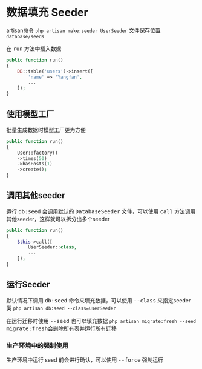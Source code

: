 # 数据填充 Seeder

artisan命令
`php artisan make:seeder UserSeeder`
文件保存位置 `database/seeds`

在 <kbd>run</kbd> 方法中插入数据

```php
public function run()
{
    DB::table('users')->insert([
        'name' => 'Yangfan',
        ...
    ]);
}
```

## 使用模型工厂
批量生成数据时模型工厂更为方便
```php
public function run()
{
    User::factory()
    ->times(50)
    ->hasPosts(1)
    ->create();
}
```

## 调用其他seeder
运行 <kbd>db:seed</kbd> 会调用默认的 <kbd>DatabaseSeeder</kbd> 文件，可以使用 <kbd>call</kbd> 方法调用其他seeder，这样就可以拆分出多个seeder
```php
public function run()
{
    $this->call([
        UserSeeder::class,
        ...
    ]);
}
```

## 运行Seeder
默认情况下调用 <kbd>db:seed</kbd> 命令来填充数据，可以使用 <kbd>--class</kbd> 来指定seeder 类
`php artisan db:seed --class=UserSeeder`

在运行迁移时使用 <kbd>--seed</kbd> 也可以填充数据
`php artisan migrate:fresh --seed` 
<kbd>migrate:fresh</kbd>会删除所有表并运行所有迁移

### 生产环境中的强制使用
生产环境中运行 seed 前会进行确认，可以使用 <kbd>--force</kbd> 强制运行 